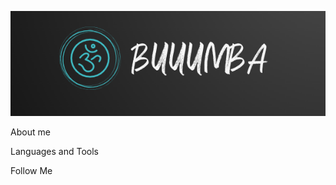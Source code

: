 ![Header](https://github.com/buuumba/buuumba/blob/main/assets/buumb.PNG)

About me

Languages and Tools

Follow Me